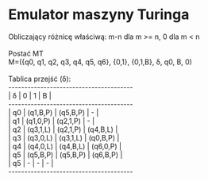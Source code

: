# Emulator maszyny Turinga
 Obliczający różnicę właściwą: m-n dla m >= n, 0 dla m < n <br />
<br />
                        Postać MT<br />
 M=({q0, q1, q2, q3, q4, q5, q6}, {0,1}, {0,1,B}, δ, q0, B, 0)<br />
<br />
 Tablica przejść (δ):<br />
 ---------------------------------------<br />
 | δ  |     0    |     1    |     B    |<br />
 ---------------------------------------<br />
 | q0 | (q1,B,P) | (q5,B,P) |     -    |<br />
 | q1 | (q1,0,P) | (q2,1,P) |     -    |<br />
 | q2 | (q3,1,L) | (q2,1,P) | (q4,B,L) |<br />
 | q3 | (q3,0,L) | (q3,1,L) | (q0,B,P) |<br />
 | q4 | (q4,0,L) | (q4,B,L) | (q6,0,P) |<br />
 | q5 | (q5,B,P) | (q5,B,P) | (q6,B,P) |<br />
 | q5 |     -    |     -    |     -    |<br />
 ---------------------------------------<br />
